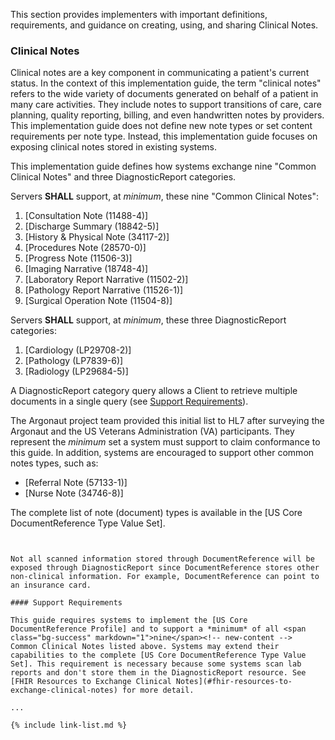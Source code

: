 
​This section provides implementers with important definitions, requirements, and guidance on creating, using, and sharing Clinical Notes.

### Clinical Notes

Clinical notes are a key component in communicating a patient's current status. In the context of this implementation guide, the term "clinical notes" refers to the wide variety of documents generated on behalf of a patient in many care activities. They include notes to support transitions of care, care planning, quality reporting, billing, and even handwritten notes by providers. This implementation guide does not define new note types or set content requirements per note type. Instead, this implementation guide focuses on exposing clinical notes stored in existing systems.


This implementation guide defines how systems exchange <span class="bg-success" markdown="1">nine</span><!-- new-content --> "Common Clinical Notes" and three DiagnosticReport categories.

Servers **SHALL** support, at *minimum*, these <span class="bg-success" markdown="1">nine</span><!-- new-content --> "Common Clinical Notes":

  1. [Consultation Note (11488-4)]
  1. [Discharge Summary (18842-5)]
  1. [History & Physical Note (34117-2)]
  1. <span class="bg-success" markdown="1">[Procedures Note (28570-0)] </span><!-- new-content -->
  1. [Progress Note (11506-3)]
  1. [Imaging Narrative (18748-4)]
  1. [Laboratory Report Narrative (11502-2)]
  1. [Pathology Report Narrative (11526-1)]
  1. <span class="bg-success" markdown="1">[Surgical Operation Note (11504-8)]</span><!-- new-content -->

Servers **SHALL** support, at *minimum*, these three DiagnosticReport categories:

  1. [Cardiology (LP29708-2)]
  2. [Pathology (LP7839-6)]
  3. [Radiology (LP29684-5)]

A DiagnosticReport category query allows a Client to retrieve multiple documents in a single query (see [Support Requirements](#support-requirements)).

The Argonaut project team provided this initial list to HL7 after surveying the Argonaut and the US Veterans Administration (VA) participants. They represent the *minimum* set a system must support to claim conformance to this guide. In addition, systems are encouraged to support other common notes types, such as:

* [Referral Note (57133-1)]
* [Nurse Note (34746-8)]

The complete list of note (document) types is available in the [US Core DocumentReference Type Value Set].


```


Not all scanned information stored through DocumentReference will be exposed through DiagnosticReport since DocumentReference stores other non-clinical information. For example, DocumentReference can point to an insurance card.

#### Support Requirements

This guide requires systems to implement the [US Core DocumentReference Profile] and to support a *minimum* of all <span class="bg-success" markdown="1">nine</span><!-- new-content -->  Common Clinical Notes listed above. Systems may extend their capabilities to the complete [US Core DocumentReference Type Value Set]. This requirement is necessary because some systems scan lab reports and don't store them in the DiagnosticReport resource. See [FHIR Resources to Exchange Clinical Notes](#fhir-resources-to-exchange-clinical-notes) for more detail.

...

{% include link-list.md %}

